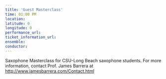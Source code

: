 ```yaml
---
title: 'Guest Masterclass'
time: 01:00 PM
location: 
latitude: 0
longitude: 0
performance_url: 
ticket_information_url: 
ensemble: 
conductor: 
---
```

Saxophone Masterclass for CSU-Long Beach saxophone students.  For more information, contact Prof. James Barrera at http://www.jamesbarrera.com/Contact.html